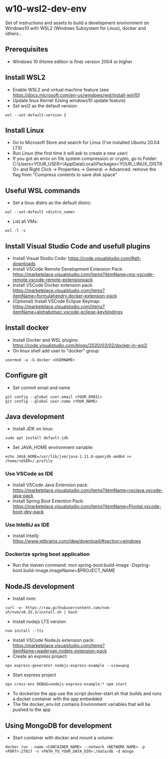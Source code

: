 # w10-wsl2-dev-env
Set of instructions and assets to build a development environment on Windows10 with WSL2 (Windows Subsystem for Linux), docker and others...

## Prerequisites

* Windows 10 (Home edition is fine) version 2004 or higher

## Install WSL2

* Enable WSL2 and virtual machine feature (see https://docs.microsoft.com/en-us/windows/wsl/install-win10)
* Update linux Kernel (Using windows10 update feature)
* Set wsl2 as the default version: 
```
wsl --set-default-version 2
```

## Install Linux

* Go to Microsoft Store and search for Linux (I've installed Ubuntu 20.04 LTS) 
* Run Linux (the first time it will ask to create a new user)
* If you got an error on file system compression or crypto, go to Folder: C:\Users\<YOUR_USER>\AppData\Local\Packages\<YOUR_LINUX_DISTRO> and Right Click -> Properties -> General -> Advanced: remove the flag from "Compress contents to save disk space"

## Useful WSL commands

* Set a linux distro as the default distro:
```
wsl --set-default <distro_name>
```
* List all VMs:
```
wsl -l -v
```

## Install Visual Studio Code and usefull plugins

* Install Visual Studio Code: https://code.visualstudio.com/#alt-downloads
* Install VSCode Remote Development Extension Pack: https://marketplace.visualstudio.com/items?itemName=ms-vscode-remote.vscode-remote-extensionpack
* Install VSCode Docker extension pack: https://marketplace.visualstudio.com/items?itemName=formulahendry.docker-extension-pack
* (Optional) Install VSCode Eclipse Keymap: https://marketplace.visualstudio.com/items?itemName=alphabotsec.vscode-eclipse-keybindings

## Install docker

* Install Docker and WSL plugins: https://code.visualstudio.com/blogs/2020/03/02/docker-in-wsl2
* On linux shell add user to "docker" group:
```
usermod -a -G docker <USERNAME>
```

## Configure git

* Set commit email and name
```
git config --global user.email <YOUR_EMAIL>
git config --global user.name <YOUR_NAME>
```

## Java development

* Install JDK on linux:
```
sudo apt install default-jdk
```
* Set JAVA_HOME environment variable:
```
echo JAVA_HOME=/usr/lib/jvm/java-1.11.0-openjdk-amd64 >> /home/<USER>/.profile
```

### Use VSCode as IDE
* Install VSCode Java Extension pack: https://marketplace.visualstudio.com/items?itemName=vscjava.vscode-java-pack
* Install Spring Boot Extention Pack: https://marketplace.visualstudio.com/items?itemName=Pivotal.vscode-boot-dev-pack

### Use IntelliJ as IDE
* Install Intellij: https://www.jetbrains.com/idea/download/#section=windows

### Dockerize spring boot application
* Run the maven command:
mvn spring-boot:build-image -Dspring-boot.build-image.imageName=$PROJECT_NAME


## NodeJS development

* Install nvm:
```
curl -o- https://raw.githubusercontent.com/nvm-sh/nvm/v0.35.3/install.sh | bash
```
* Install nodejs LTS version: 
```
nvm install --lts
```
* Install VSCode NodeJs extension pack: https://marketplace.visualstudio.com/items?itemName=waderyan.nodejs-extension-pack
* Create an express project:
```
npx express-generator nodejs-express-example --view=pug
```
* Start express project
```
npx cross-env DEBUG=nodejs-express-example:* npm start
```
* To dockerize the app use the script docker-start.sh that builds and runs a docker container with the app embedded
* The file docker_env.list contains Environment variables that will be pushed to the app

## Using MongoDB for development

* Start container with docker and mount a volume:
```
docker run --name <CONTAINER_NAME> --network <NETWORK_NAME> -p <PORT>:27017 -v <PATH_TO_YOUR_DATA_DIR>:/data/db -d mongo
```







